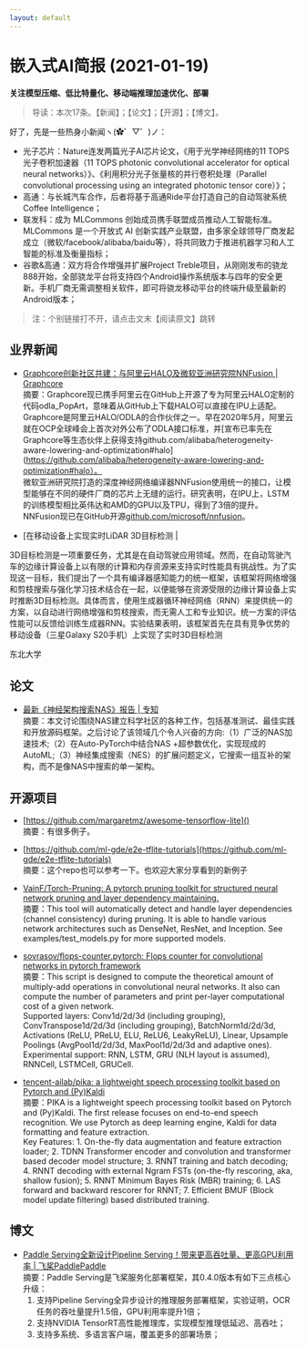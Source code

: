 ```yaml
---
layout: default
---
```


# 嵌入式AI简报 (2021-01-19)  

**关注模型压缩、低比特量化、移动端推理加速优化、部署**  

> 导读：本次17条。【新闻】；【论文】；【开源】；【博文】。


好了，先是一些热身小新闻ヽ(✿゜▽゜)ノ：


- 光子芯片：Nature连发两篇光子AI芯片论文，《用于光学神经网络的11 TOPS光子卷积加速器（11 TOPS photonic convolutional accelerator for optical neural networks）》、《利用积分光子张量核的并行卷积处理（Parallel convolutional processing using an integrated photonic tensor core）》；
- 高通：与长城汽车合作，后者将基于高通Ride平台打造自己的自动驾驶系统Coffee Intelligence； 
- 联发科：成为 MLCommons 创始成员携手联盟成员推动人工智能标准。MLCommons 是一个开放式 AI 创新实践产业联盟，由多家全球领导厂商发起成立（微软/facebook/alibaba/baidu等），将共同致力于推进机器学习和人工智能的标准及衡量指标；
- 谷歌&高通：双方将合作增强并扩展Project Treble项目，从刚刚发布的骁龙888开始，全部骁龙平台将支持四个Android操作系统版本与四年的安全更新。手机厂商无需调整相关软件，即可将骁龙移动平台的终端升级至最新的Android版本；

> 注：个别链接打不开，请点击文末【阅读原文】跳转


## 业界新闻  

- [Graphcore创新社区共建：与阿里云HALO及微软亚洲研究院NNFusion | Graphcore](https://mp.weixin.qq.com/s/tJBpXRcALG24KM7MJDSsQw)  
摘要：Graphcore现已携手阿里云在GitHub上开源了专为阿里云HALO定制的代码odla_PopArt，意味着从GitHub上下载HALO可以直接在IPU上适配。Graphcore是阿里云HALO/ODLA的合作伙伴之一。早在2020年5月，阿里云就在OCP全球峰会上首次对外公布了ODLA接口标准，并[宣布已率先在Graphcore等生态伙伴上获得支持github.com/alibaba/heterogeneity-aware-lowering-and-optimization#halo](https://github.com/alibaba/heterogeneity-aware-lowering-and-optimization#halo）。  
微软亚洲研究院打造的深度神经网络编译器NNFusion使用统一的接口，让模型能够在不同的硬件厂商的芯片上无缝的运行。研究表明，在IPU上，LSTM的训练模型相比英伟达和AMD的GPU以及TPU，得到了3倍的提升。NNFusion现已在GitHub开源[github.com/microsoft/nnfusion](https://github.com/microsoft/nnfusion)。  

- [在移动设备上实现实时LiDAR 3D目标检测 | 
 
3D目标检测是一项重要任务，尤其是在自动驾驶应用领域。然而，在自动驾驶汽车的边缘计算设备上以有限的计算和内存资源来支持实时性能具有挑战性。为了实现这一目标，我们提出了一个具有编译器感知能力的统一框架，该框架将网络增强和剪枝搜索与强化学习技术结合在一起，以便能够在资源受限的边缘计算设备上实时推断3D目标检测。具体而言，使用生成器循环神经网络（RNN）来提供统一的方案，以自动进行网络增强和剪枝搜索，而无需人工和专业知识。统一方案的评估性能可以反馈给训练生成器RNN。实验结果表明，该框架首先在具有竞争优势的移动设备（三星Galaxy S20手机）上实现了实时3D目标检测
 
东北大学


## 论文

- [最新《神经架构搜索NAS》报告 | 专知](https://mp.weixin.qq.com/s/ntFyLBSHJGGUfK6y7wvIiw)  
摘要：本文讨论围绕NAS建立科学社区的各种工作，包括基准测试、最佳实践和开放源码框架。之后讨论了该领域几个令人兴奋的方向:（1）广泛的NAS加速技术;（2）在Auto-PyTorch中结合NAS +超参数优化，实现现成的AutoML;（3）神经集成搜索（NES）的扩展问题定义，它搜索一组互补的架构，而不是像NAS中搜索的单一架构。  



## 开源项目


- [https://github.com/margaretmz/awesome-tensorflow-lite]()  
摘要：有很多例子。  

- [https://github.com/ml-gde/e2e-tflite-tutorials](https://github.com/ml-gde/e2e-tflite-tutorials)  
摘要：这个repo也可以参考一下。也欢迎大家分享看到的新例子



- [VainF/Torch-Pruning: A pytorch pruning toolkit for structured neural network pruning and layer dependency maintaining.](https://github.com/VainF/Torch-Pruning)  
摘要：This tool will automatically detect and handle layer dependencies (channel consistency) during pruning. It is able to handle various network architectures such as DenseNet, ResNet, and Inception. See examples/test_models.py for more supported models.  
- [sovrasov/flops-counter.pytorch: Flops counter for convolutional networks in pytorch framework](https://github.com/sovrasov/flops-counter.pytorch)  
摘要：This script is designed to compute the theoretical amount of multiply-add operations in convolutional neural networks. It also can compute the number of parameters and print per-layer computational cost of a given network.  
Supported layers: Conv1d/2d/3d (including grouping), ConvTranspose1d/2d/3d (including grouping), BatchNorm1d/2d/3d, Activations (ReLU, PReLU, ELU, ReLU6, LeakyReLU), Linear, Upsample
Poolings (AvgPool1d/2d/3d, MaxPool1d/2d/3d and adaptive ones).  
Experimental support: RNN, LSTM, GRU (NLH layout is assumed), RNNCell, LSTMCell, GRUCell.  
- [tencent-ailab/pika: a lightweight speech processing toolkit based on Pytorch and (Py)Kaldi](https://github.com/tencent-ailab/pika)  
摘要：PIKA is a lightweight speech processing toolkit based on Pytorch and (Py)Kaldi. The first release focuses on end-to-end speech recognition. We use Pytorch as deep learning engine, Kaldi for data formatting and feature extraction.  
Key Features: 1. On-the-fly data augmentation and feature extraction loader; 2. TDNN Transformer encoder and convolution and transformer based decoder model structure; 3. RNNT training and batch decoding; 4. RNNT decoding with external Ngram FSTs (on-the-fly rescoring, aka, shallow fusion); 5. RNNT Minimum Bayes Risk (MBR) training; 6. LAS forward and backward rescorer for RNNT; 7. Efficient BMUF (Block model update filtering) based distributed training.  

## 博文

- [Paddle Serving全新设计Pipeline Serving！带来更高吞吐量、更高GPU利用率 | 飞桨PaddlePaddle](https://mp.weixin.qq.com/s/ccTiNqcz62n3ANwc_ZLEZg)  
摘要：Paddle Serving是飞桨服务化部署框架，其0.4.0版本有如下三点核心升级：  
    1. 支持Pipeline Serving全异步设计的推理服务部署框架，实验证明，OCR任务的吞吐量提升1.5倍，GPU利用率提升1倍；  
    2. 支持NVIDIA TensorRT高性能推理库，实现模型推理低延迟、高吞吐；  
    3. 支持多系统、多语言客户端，覆盖更多的部署场景；  
